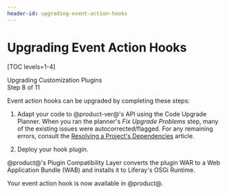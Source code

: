 ```yaml
---
header-id: upgrading-event-action-hooks
---
```


# Upgrading Event Action Hooks

[TOC levels=1-4]

<div class="learn-path-step">
    <p>Upgrading Customization Plugins<br>Step 8 of 11</p>
</div>

Event action hooks can be upgraded by completing these steps:

1.  Adapt your code to @product-ver@'s API using the Code Upgrade Planner. When
    you ran the planner's *Fix Upgrade Problems* step, many of the existing
    issues were autocorrected/flagged. For any remaining errors, consult the
    [Resolving a Project's Dependencies](/docs/7-2/tutorials/-/knowledge_base/t/resolving-a-projects-dependencies)
    article.

2.  Deploy your hook plugin.

@product@'s Plugin Compatibility Layer converts the plugin WAR to a Web
Application Bundle (WAB) and installs it to Liferay's OSGi Runtime.

Your event action hook is now available in @product@.
